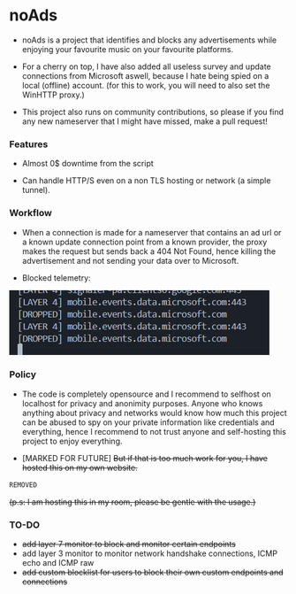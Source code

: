 # noAds

- noAds is a project that identifies and blocks any advertisements while enjoying your favourite music on your favourite platforms.

- For a cherry on top, I have also added all useless survey and update connections from Microsoft aswell, because I hate being spied on a local (offline) account. (for this to work, you will need to also set the WinHTTP proxy.)

- This project also runs on community contributions, so please if you find any new nameserver that I might have missed, make a pull request!

### Features

- Almost 0$ downtime from the script

- Can handle HTTP/S even on a non TLS hosting or network (a simple tunnel).

### Workflow

- When a connection is made for a nameserver that contains an ad url or a known update connection point from a known provider, the proxy makes the request but sends back a 404 Not Found, hence killing the advertisement and not sending your data over to Microsoft.

- Blocked telemetry: 

![blocked telemetry](media/image.png)
### Policy

- The code is completely opensource and I recommend to selfhost on localhost for privacy and anonimity purposes. Anyone who knows anything about privacy and networks would know how much this project can be abused to spy on your private information like credentials and everything, hence I recommend to not trust anyone and self-hosting this project to enjoy everything. 

- [MARKED FOR FUTURE] ~~But if that is too much work for you, I have hosted this on my own website.~~

```bash
REMOVED
```

~~(p.s: I am hosting this in my room, please be gentle with the usage.)~~

### TO-DO

- ~~add layer 7 monitor to block and monitor certain endpoints~~
- add layer 3 monitor to monitor network handshake connections, ICMP echo and ICMP raw
- ~~add custom blocklist for users to block their own custom endpoints and connections~~